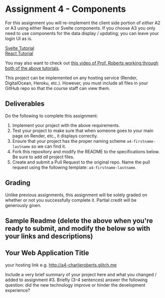 Assignment 4 - Components
===

For this assignment you will re-implement the client side portion of *either* A2 or A3 using either React or Svelte components. If you choose A3 you only need to use components for the data display / updating; you can leave your login UI as is.

[Svelte Tutorial](https://github.com/jmcuneo/cs4241-guides/blob/master/using.svelte.md)  
[React Tutorial](https://github.com/jmcuneo/cs4241-guides/blob/master/using.react.md)

You may also want to check out [this video of Prof. Roberts working through both of the above tutorials](https://echo360.org/media/75af2567-2f06-4851-baeb-1cfe8ea5cb48/public).

This project can be implemented on any hosting service (Render, DigitalOcean, Heroku, etc.). However, you must include all files in your GitHub repo so that the course staff can view them.

Deliverables
---

Do the following to complete this assignment:

1. Implement your project with the above requirements.
1. Test your project to make sure that when someone goes to your main page on Render, etc., it displays correctly.
1. Ensure that your project has the proper naming scheme `a4-firstname-lastname` so we can find it.
1. Fork this repository and modify the README to the specifications below. Be sure to add *all* project files.
1. Create and submit a Pull Request to the original repo. Name the pull request using the following template: `a4-firstname-lastname`.

Grading
---
Unlike previous assignments, this assignment will be solely graded on whether or not you successfully complete it. Partial credit will be generously given.

Sample Readme (delete the above when you're ready to submit, and modify the below so with your links and descriptions)
---

## Your Web Application Title

your hosting link e.g. http://a4-charlieroberts.glitch.me

Include a very brief summary of your project here and what you changed / added to assignment #3. Briefly (3–4 sentences) answer the following question: did the new technology improve or hinder the development experience?
